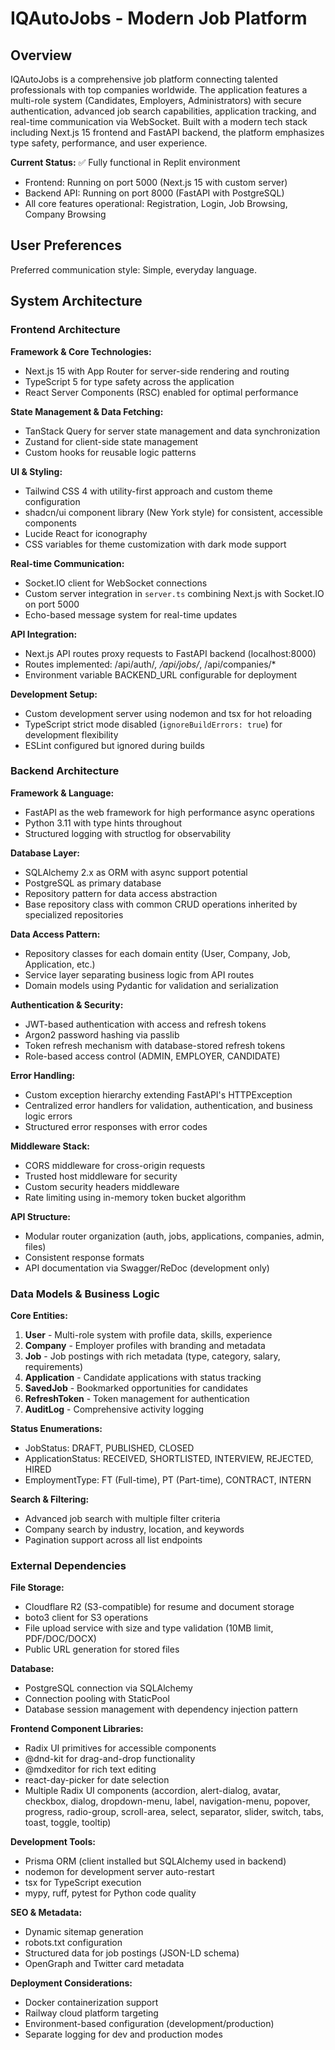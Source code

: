 # IQAutoJobs - Modern Job Platform

## Overview

IQAutoJobs is a comprehensive job platform connecting talented professionals with top companies worldwide. The application features a multi-role system (Candidates, Employers, Administrators) with secure authentication, advanced job search capabilities, application tracking, and real-time communication via WebSocket. Built with a modern tech stack including Next.js 15 frontend and FastAPI backend, the platform emphasizes type safety, performance, and user experience.

**Current Status:** ✅ Fully functional in Replit environment
- Frontend: Running on port 5000 (Next.js 15 with custom server)
- Backend API: Running on port 8000 (FastAPI with PostgreSQL)
- All core features operational: Registration, Login, Job Browsing, Company Browsing

## User Preferences

Preferred communication style: Simple, everyday language.

## System Architecture

### Frontend Architecture

**Framework & Core Technologies:**
- Next.js 15 with App Router for server-side rendering and routing
- TypeScript 5 for type safety across the application
- React Server Components (RSC) enabled for optimal performance

**State Management & Data Fetching:**
- TanStack Query for server state management and data synchronization
- Zustand for client-side state management
- Custom hooks for reusable logic patterns

**UI & Styling:**
- Tailwind CSS 4 with utility-first approach and custom theme configuration
- shadcn/ui component library (New York style) for consistent, accessible components
- Lucide React for iconography
- CSS variables for theme customization with dark mode support

**Real-time Communication:**
- Socket.IO client for WebSocket connections
- Custom server integration in `server.ts` combining Next.js with Socket.IO on port 5000
- Echo-based message system for real-time updates

**API Integration:**
- Next.js API routes proxy requests to FastAPI backend (localhost:8000)
- Routes implemented: /api/auth/*, /api/jobs/*, /api/companies/*
- Environment variable BACKEND_URL configurable for deployment

**Development Setup:**
- Custom development server using nodemon and tsx for hot reloading
- TypeScript strict mode disabled (`ignoreBuildErrors: true`) for development flexibility
- ESLint configured but ignored during builds

### Backend Architecture

**Framework & Language:**
- FastAPI as the web framework for high performance async operations
- Python 3.11 with type hints throughout
- Structured logging with structlog for observability

**Database Layer:**
- SQLAlchemy 2.x as ORM with async support potential
- PostgreSQL as primary database
- Repository pattern for data access abstraction
- Base repository class with common CRUD operations inherited by specialized repositories

**Data Access Pattern:**
- Repository classes for each domain entity (User, Company, Job, Application, etc.)
- Service layer separating business logic from API routes
- Domain models using Pydantic for validation and serialization

**Authentication & Security:**
- JWT-based authentication with access and refresh tokens
- Argon2 password hashing via passlib
- Token refresh mechanism with database-stored refresh tokens
- Role-based access control (ADMIN, EMPLOYER, CANDIDATE)

**Error Handling:**
- Custom exception hierarchy extending FastAPI's HTTPException
- Centralized error handlers for validation, authentication, and business logic errors
- Structured error responses with error codes

**Middleware Stack:**
- CORS middleware for cross-origin requests
- Trusted host middleware for security
- Custom security headers middleware
- Rate limiting using in-memory token bucket algorithm

**API Structure:**
- Modular router organization (auth, jobs, applications, companies, admin, files)
- Consistent response formats
- API documentation via Swagger/ReDoc (development only)

### Data Models & Business Logic

**Core Entities:**
1. **User** - Multi-role system with profile data, skills, experience
2. **Company** - Employer profiles with branding and metadata
3. **Job** - Job postings with rich metadata (type, category, salary, requirements)
4. **Application** - Candidate applications with status tracking
5. **SavedJob** - Bookmarked opportunities for candidates
6. **RefreshToken** - Token management for authentication
7. **AuditLog** - Comprehensive activity logging

**Status Enumerations:**
- JobStatus: DRAFT, PUBLISHED, CLOSED
- ApplicationStatus: RECEIVED, SHORTLISTED, INTERVIEW, REJECTED, HIRED
- EmploymentType: FT (Full-time), PT (Part-time), CONTRACT, INTERN

**Search & Filtering:**
- Advanced job search with multiple filter criteria
- Company search by industry, location, and keywords
- Pagination support across all list endpoints

### External Dependencies

**File Storage:**
- Cloudflare R2 (S3-compatible) for resume and document storage
- boto3 client for S3 operations
- File upload service with size and type validation (10MB limit, PDF/DOC/DOCX)
- Public URL generation for stored files

**Database:**
- PostgreSQL connection via SQLAlchemy
- Connection pooling with StaticPool
- Database session management with dependency injection pattern

**Frontend Component Libraries:**
- Radix UI primitives for accessible components
- @dnd-kit for drag-and-drop functionality
- @mdxeditor for rich text editing
- react-day-picker for date selection
- Multiple Radix UI components (accordion, alert-dialog, avatar, checkbox, dialog, dropdown-menu, label, navigation-menu, popover, progress, radio-group, scroll-area, select, separator, slider, switch, tabs, toast, toggle, tooltip)

**Development Tools:**
- Prisma ORM (client installed but SQLAlchemy used in backend)
- nodemon for development server auto-restart
- tsx for TypeScript execution
- mypy, ruff, pytest for Python code quality

**SEO & Metadata:**
- Dynamic sitemap generation
- robots.txt configuration
- Structured data for job postings (JSON-LD schema)
- OpenGraph and Twitter card metadata

**Deployment Considerations:**
- Docker containerization support
- Railway cloud platform targeting
- Environment-based configuration (development/production)
- Separate logging for dev and production modes